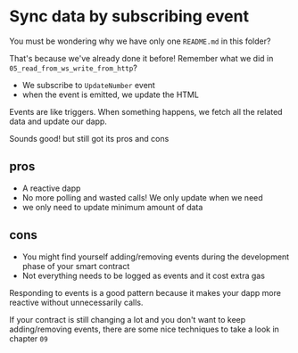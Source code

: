 # Sync data by subscribing event

You must be wondering why we have only one `README.md` in this folder?

That's because we've already done it before! Remember what we did in `05_read_from_ws_write_from_http`? 
  - We subscribe to `UpdateNumber` event
  - when the event is emitted, we update the HTML

Events are like triggers. When something happens, we fetch all the related data and update our dapp.

Sounds good! but still got its pros and cons
## pros
  - A reactive dapp
  - No more polling and wasted calls! We only update when we need
  - we only need to update minimum amount of data

## cons
  - You might find yourself adding/removing events during the development phase of your smart contract
  - Not everything needs to be logged as events and it cost extra gas

Responding to events is a good pattern because it makes your dapp more reactive without unnecessarily calls.

If your contract is still changing a lot and you don't want to keep adding/removing events, there are some nice techniques to take a look in chapter `09`